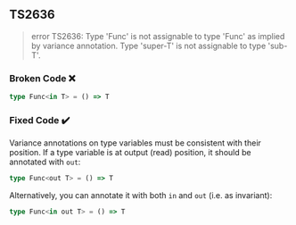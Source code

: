 ## TS2636

> error TS2636: Type 'Func<super-T>' is not assignable to type 'Func<sub-T>' as implied by variance annotation. Type 'super-T' is not assignable to type 'sub-T'.

### Broken Code ❌

```ts
type Func<in T> = () => T
```

### Fixed Code ✔️

Variance annotations on type variables must be consistent with their position. If a type variable is at output (read) position, it should be annotated with `out`:

```ts
type Func<out T> = () => T
```

Alternatively, you can annotate it with both `in` and `out` (i.e. as invariant):

```ts
type Func<in out T> = () => T
```
